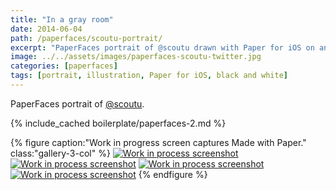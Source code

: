 ```yaml
---
title: "In a gray room"
date: 2014-06-04
path: /paperfaces/scoutu-portrait/
excerpt: "PaperFaces portrait of @scoutu drawn with Paper for iOS on an iPad."
image: ../../assets/images/paperfaces-scoutu-twitter.jpg
categories: [paperfaces]
tags: [portrait, illustration, Paper for iOS, black and white]
---
```


PaperFaces portrait of [@scoutu](https://twitter.com/scoutu).

{% include_cached boilerplate/paperfaces-2.md %}

{% figure caption:"Work in progress screen captures Made with Paper." class:"gallery-3-col" %}
[![Work in process screenshot](../../assets/images/paperfaces-scoutu-process-1-600.jpg)](../../assets/images/paperfaces-scoutu-process-1-lg.jpg) [![Work in process screenshot](../../assets/images/paperfaces-scoutu-process-2-600.jpg)](../../assets/images/paperfaces-scoutu-process-2-lg.jpg) [![Work in process screenshot](../../assets/images/paperfaces-scoutu-process-3-600.jpg)](../../assets/images/paperfaces-scoutu-process-3-lg.jpg) [![Work in process screenshot](../../assets/images/paperfaces-scoutu-process-4-600.jpg)](../../assets/images/paperfaces-scoutu-process-4-lg.jpg)
{% endfigure %}
